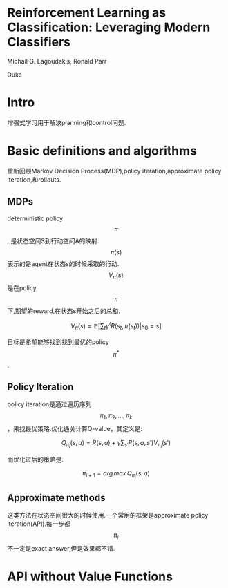 # Reinforcement Learning as Classification: Leveraging Modern Classifiers

Michail G. Lagoudakis, Ronald Parr

Duke

# Intro

增强式学习用于解决planning和control问题.

# Basic definitions and algorithms

重新回顾Markov Decision Process(MDP),policy iteration,approximate policy iteration,和rollouts.

## MDPs

deterministic policy $$\pi$$, 是状态空间S到行动空间A的映射.$$\pi(s)$$表示的是agent在状态s的时候采取的行动.$$V_\pi(s)$$是在policy $$\pi$$下,期望的reward,在状态s开始之后的总和.

$$V_\pi(s) = \mathbb{E}[\sum_t \gamma^t R(s_t,\pi(s_t)) | s_0 = s]$$

目标是希望能够找到找到最优的policy $$\pi^*$$.

## Policy Iteration

policy iteration是通过遍历序列$$\pi_1, \pi_2, ... , \pi_k$$，来找最优策略.优化通关计算Q-value，其定义是:

$$Q_{\pi_i}(s,a) = R(s,a) + \gamma \sum_{s'} P(s,a,s') V_{\pi_i}(s')$$

而优化过后的策略是:

$$\pi_{i+1} = arg\,max \, Q_{\pi_i}(s,a)$$

## Approximate methods

这类方法在状态空间很大的时候使用.一个常用的框架是approximate policy iteration(API).每一步都$$\pi_i$$不一定是exact answer,但是效果都不错.

# API without Value Functions

